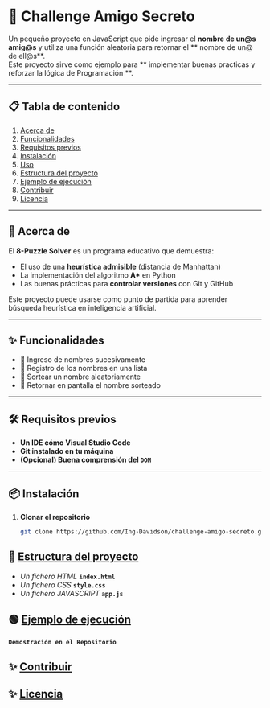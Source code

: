 
# 🧩 Challenge Amigo Secreto

Un pequeño proyecto en JavaScript que pide ingresar el **nombre de un@s amig@s** y utiliza una función aleatoria para retornar el ** nombre de un@ de ell@s**.  
Este proyecto sirve como ejemplo para ** implementar buenas practicas y reforzar la lógica de Programación **.

---

## 📋 Tabla de contenido
1. [Acerca de](#-acerca-de)
2. [Funcionalidades](#-funcionalidades)
3. [Requisitos previos](#-requisitos-previos)
4. [Instalación](#-instalación)
5. [Uso](#-uso)
6. [Estructura del proyecto](#-estructura-del-proyecto)
7. [Ejemplo de ejecución](#-ejemplo-de-ejecución)
8. [Contribuir](#-contribuir)
9. [Licencia](#-licencia)

---

## 📖 Acerca de

El **8-Puzzle Solver** es un programa educativo que demuestra:
- El uso de una **heurística admisible** (distancia de Manhattan)
- La implementación del algoritmo **A\*** en Python
- Las buenas prácticas para **controlar versiones** con Git y GitHub

Este proyecto puede usarse como punto de partida para aprender búsqueda heurística en inteligencia artificial.

---

## ✨ Funcionalidades

- 📏 Ingreso de nombres sucesivamente
- 🤖 Registro de los nombres en una lista
- 🔄 Sortear un nombre aleatoriamente
- 🧪 Retornar en pantalla el nombre sorteado

---

## 🛠 Requisitos previos

- **Un IDE cómo Visual Studio Code**
- **Git instalado en tu máquina**
- **(Opcional) Buena comprensión del `DOM`**

---

## 📦 Instalación

1. **Clonar el repositorio**
   ```bash
   git clone https://github.com/Ing-Davidson/challenge-amigo-secreto.git

## 🔧 [Estructura del proyecto](#-estructura-del-proyecto)
- _Un fichero HTML_ **`index.html`**
- _Un fichero CSS_ **`style.css`**
- _Un fichero JAVASCRIPT_ **`app.js`**

## 🟢 [Ejemplo de ejecución](#-ejemplo-de-ejecución)
**`Demostración en el Repositorio`**


## ✨ [Contribuir](#-contribuir)
## ✨ [Licencia](#-licencia)
